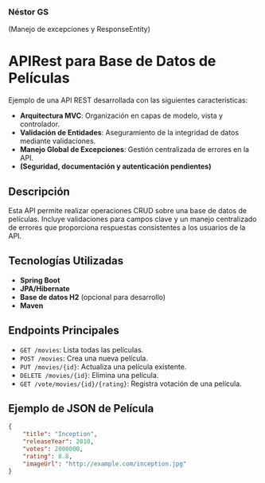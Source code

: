 ### **Néstor GS**
(Manejo de excepciones y ResponseEntity)


# APIRest para Base de Datos de Películas 


Ejemplo de una API REST desarrollada con las siguientes características:

- **Arquitectura MVC**: Organización en capas de modelo, vista y controlador.
- **Validación de Entidades**: Aseguramiento de la integridad de datos mediante validaciones.
- **Manejo Global de Excepciones**: Gestión centralizada de errores en la API.
- **(Seguridad, documentación y autenticación pendientes)**

## Descripción

Esta API permite realizar operaciones CRUD sobre una base de datos de películas. Incluye validaciones para campos clave y un manejo centralizado de errores que proporciona respuestas consistentes a los usuarios de la API.

## Tecnologías Utilizadas

- **Spring Boot**
- **JPA/Hibernate**
- **Base de datos H2** (opcional para desarrollo)
- **Maven**

## Endpoints Principales

- `GET /movies`: Lista todas las películas.
- `POST /movies`: Crea una nueva película.
- `PUT /movies/{id}`: Actualiza una película existente.
- `DELETE /movies/{id}`: Elimina una película.
- `GET /vote/movies/{id}/{rating}`: Registra votación de una película.

## Ejemplo de JSON de Película

```json
{
    "title": "Inception",
    "releaseYear": 2010,
    "votes": 2000000,
    "rating": 8.8,
    "imageUrl": "http://example.com/inception.jpg"
}

